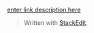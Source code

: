 [enter link description here](http://programmingsummaries.tistory.com/361)



> Written with [StackEdit](https://stackedit.io/).